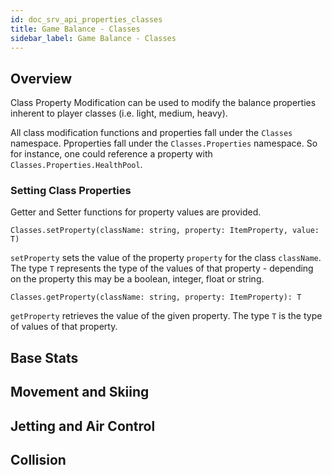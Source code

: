 ```yaml
---
id: doc_srv_api_properties_classes
title: Game Balance - Classes
sidebar_label: Game Balance - Classes
---
```


## Overview

Class Property Modification can be used to modify the balance properties inherent to player classes (i.e. light, medium, heavy).

All class modification functions and properties fall under the `Classes` namespace. Pproperties fall under the `Classes.Properties` namespace. So for instance, one could reference a property with `Classes.Properties.HealthPool`.

### Setting Class Properties

Getter and Setter functions for property values are provided.

`Classes.setProperty(className: string, property: ItemProperty, value: T)`

`setProperty` sets the value of the property `property` for the class `className`. The type `T` represents the type of the values of that property - depending on the property this may be a boolean, integer, float or string.

`Classes.getProperty(className: string, property: ItemProperty): T`

`getProperty` retrieves the value of the given property. The type `T` is the type of values of that property.

## Base Stats

## Movement and Skiing

## Jetting and Air Control

## Collision
